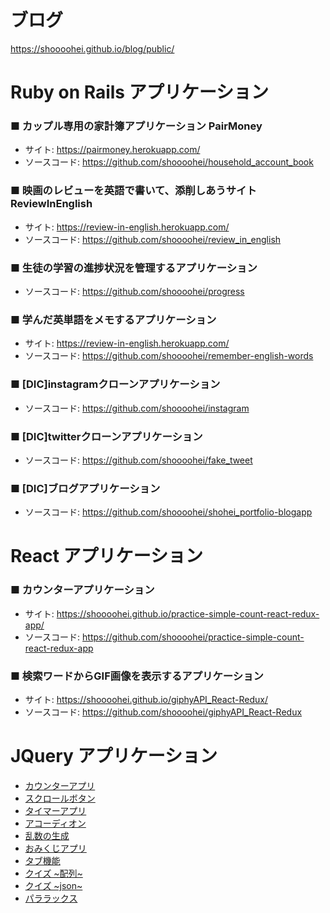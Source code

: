 # ブログ
https://shoooohei.github.io/blog/public/

# Ruby on Rails アプリケーション
### ■ カップル専用の家計簿アプリケーション PairMoney
- サイト: https://pairmoney.herokuapp.com/
- ソースコード: https://github.com/shoooohei/household_account_book

### ■ 映画のレビューを英語で書いて、添削しあうサイト ReviewInEnglish
- サイト: https://review-in-english.herokuapp.com/
- ソースコード: https://github.com/shoooohei/review_in_english

### ■ 生徒の学習の進捗状況を管理するアプリケーション
- ソースコード: https://github.com/shoooohei/progress

### ■ 学んだ英単語をメモするアプリケーション
- サイト: https://review-in-english.herokuapp.com/
- ソースコード: https://github.com/shoooohei/remember-english-words

### ■ [DIC]instagramクローンアプリケーション
- ソースコード: https://github.com/shoooohei/instagram

### ■ [DIC]twitterクローンアプリケーション
- ソースコード: https://github.com/shoooohei/fake_tweet

### ■ [DIC]ブログアプリケーション
- ソースコード: https://github.com/shoooohei/shohei_portfolio-blogapp

# React アプリケーション
### ■ カウンターアプリケーション
- サイト: https://shoooohei.github.io/practice-simple-count-react-redux-app/
- ソースコード: https://github.com/shoooohei/practice-simple-count-react-redux-app

### ■ 検索ワードからGIF画像を表示するアプリケーション
- サイト: https://shoooohei.github.io/giphyAPI_React-Redux/
- ソースコード: https://github.com/shoooohei/giphyAPI_React-Redux

# JQuery アプリケーション
- [カウンターアプリ](https://shoooohei.github.io/javascript/counter_app/)
- [スクロールボタン](https://shoooohei.github.io/javascript/scroll_button/)
- [タイマーアプリ](https://shoooohei.github.io/javascript/timer_app/)
- [アコーディオン](https://shoooohei.github.io/javascript/accordion)
- [乱数の生成](https://shoooohei.github.io/javascript/random_number)
- [おみくじアプリ](https://shoooohei.github.io/javascript/omikuji_app)
- [タブ機能](https://shoooohei.github.io/javascript/tab)
- [クイズ \~配列\~](https://shoooohei.github.io/javascript/quiz_app_array)
- [クイズ \~json\~](https://shoooohei.github.io/javascript/quiz_app_json)
- [パララックス](https://shoooohei.github.io/javascript/parallax)
